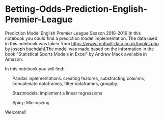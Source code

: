# Betting-Odds-Prediction-English-Premier-League

Prediction Model English Premier League Season 2018-2019
In this notebook you could find a prediction model implementation. The data used in this notebook was taken from https://www.football-data.co.uk/books.php by joseph buchdahl.The model was made based on the information in the book "Statistical Sports Models in Excel" by Andrew Mack available in Amazon.

In this notebook you will find:

<ul>Pandas inplementations: creating features, substracting columns, concatenate dataframes, filter dataframes, groupby.</ul>
<ul>Stastmodels: implement a linear regressions</ul>
<ul>Spicy: Minimazing</ul>

<p>Welcome!!</p>
